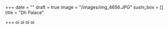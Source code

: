 +++
date = ""
draft = true
image = "/images/img_4656.JPG"
sushi_box = []
title = "Dh Palace"

+++
oi oi oi oi